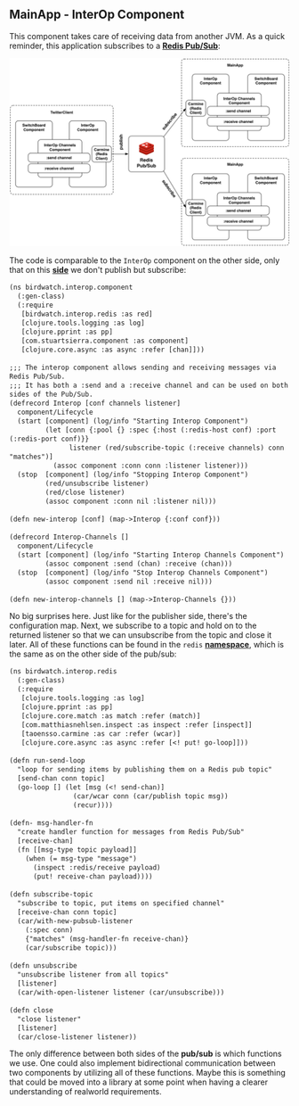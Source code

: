 ## MainApp - InterOp Component

This component takes care of receiving data from another JVM. As a quick reminder, this application subscribes to a **[Redis Pub/Sub](http://redis.io/topics/pubsub)**:

![Redesigned Architecture - InterOp](images/redesign2.png)

The code is comparable to the ````InterOp```` component on the other side, only that on this **[side](https://github.com/matthiasn/BirdWatch/blob/43a9c09493257b9c9b5e9e5644df5f67085feb84/Clojure-Websockets/MainApp/src/clj/birdwatch/interop/component.clj)** we don't publish but subscribe:

~~~
(ns birdwatch.interop.component
  (:gen-class)
  (:require
   [birdwatch.interop.redis :as red]
   [clojure.tools.logging :as log]
   [clojure.pprint :as pp]
   [com.stuartsierra.component :as component]
   [clojure.core.async :as async :refer [chan]]))

;;; The interop component allows sending and receiving messages via Redis Pub/Sub.
;;; It has both a :send and a :receive channel and can be used on both sides of the Pub/Sub.
(defrecord Interop [conf channels listener]
  component/Lifecycle
  (start [component] (log/info "Starting Interop Component")
         (let [conn {:pool {} :spec {:host (:redis-host conf) :port (:redis-port conf)}}
               listener (red/subscribe-topic (:receive channels) conn "matches")]
           (assoc component :conn conn :listener listener)))
  (stop  [component] (log/info "Stopping Interop Component")
         (red/unsubscribe listener)
         (red/close listener)
         (assoc component :conn nil :listener nil)))

(defn new-interop [conf] (map->Interop {:conf conf}))

(defrecord Interop-Channels []
  component/Lifecycle
  (start [component] (log/info "Starting Interop Channels Component")
         (assoc component :send (chan) :receive (chan)))
  (stop  [component] (log/info "Stop Interop Channels Component")
         (assoc component :send nil :receive nil)))

(defn new-interop-channels [] (map->Interop-Channels {}))
~~~

No big surprises here. Just like for the publisher side, there's the configuration map. Next, we subscribe to a topic and hold on to the returned listener so that we can unsubscribe from the topic and close it later. All of these functions can be found in the ````redis```` **[namespace](https://github.com/matthiasn/BirdWatch/blob/43a9c09493257b9c9b5e9e5644df5f67085feb84/Clojure-Websockets/MainApp/src/clj/birdwatch/interop/redis.clj)**, which is the same as on the other side of the pub/sub:

~~~
(ns birdwatch.interop.redis
  (:gen-class)
  (:require
   [clojure.tools.logging :as log]
   [clojure.pprint :as pp]
   [clojure.core.match :as match :refer (match)]
   [com.matthiasnehlsen.inspect :as inspect :refer [inspect]]
   [taoensso.carmine :as car :refer (wcar)]
   [clojure.core.async :as async :refer [<! put! go-loop]]))

(defn run-send-loop
  "loop for sending items by publishing them on a Redis pub topic"
  [send-chan conn topic]
  (go-loop [] (let [msg (<! send-chan)]
                (car/wcar conn (car/publish topic msg))
                (recur))))

(defn- msg-handler-fn
  "create handler function for messages from Redis Pub/Sub"
  [receive-chan]
  (fn [[msg-type topic payload]]
    (when (= msg-type "message")
      (inspect :redis/receive payload)
      (put! receive-chan payload))))

(defn subscribe-topic
  "subscribe to topic, put items on specified channel"
  [receive-chan conn topic]
  (car/with-new-pubsub-listener
    (:spec conn)
    {"matches" (msg-handler-fn receive-chan)}
    (car/subscribe topic)))

(defn unsubscribe
  "unsubscribe listener from all topics"
  [listener]
  (car/with-open-listener listener (car/unsubscribe)))

(defn close
  "close listener"
  [listener]
  (car/close-listener listener))
~~~

The only difference between both sides of the **pub/sub** is which functions we use. One could also implement bidirectional communication between two components by utilizing all of these functions. Maybe this is something that could be moved into a library at some point when having a clearer understanding of realworld requirements.

